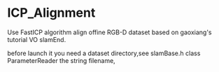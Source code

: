# ICP_Alignment
Use FastICP algorithm align offine RGB-D dataset based on gaoxiang's tutorial VO slamEnd.

before launch it you need a dataset directory,see slamBase.h class ParameterReader the string filename,

